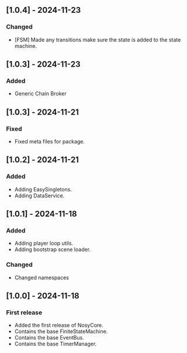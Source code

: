 ## [1.0.4] - 2024-11-23
### Changed
- [FSM] Made any transitions make sure the state is added to the state machine.

## [1.0.3] - 2024-11-23
### Added
- Generic Chain Broker

## [1.0.3] - 2024-11-21
### Fixed
- Fixed meta files for package.

## [1.0.2] - 2024-11-21
### Added
- Adding EasySingletons.
- Adding DataService.

## [1.0.1] - 2024-11-18 
### Added
- Adding player loop utils.
- Adding bootstrap scene loader.

### Changed
- Changed namespaces

## [1.0.0] - 2024-11-18
### First release
- Added the first release of NosyCore.
- Contains the base FiniteStateMachine.
- Contains the base EventBus.
- Contains the base TimerManager.